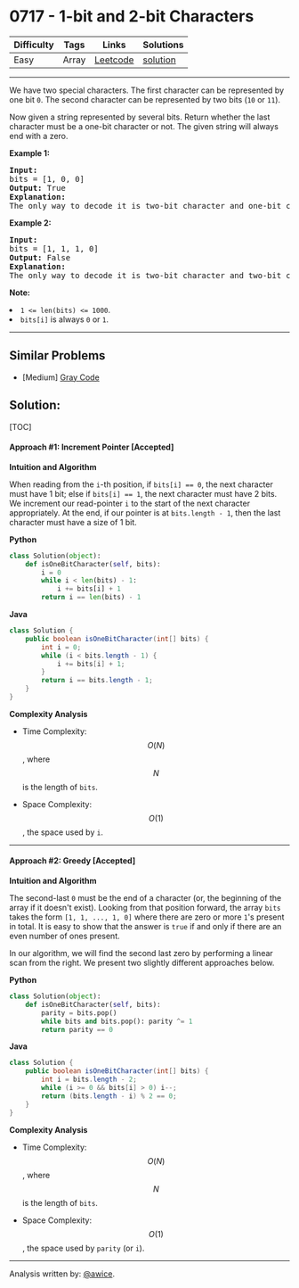 # 0717 - 1-bit and 2-bit Characters

Difficulty  | Tags | Links | Solutions
----------- | ---- | ----- | -----
Easy | Array | [Leetcode](https://leetcode.com/problems/1-bit-and-2-bit-characters) | [solution](https://leetcode.com/problems/1-bit-and-2-bit-characters/solution/)


-----------

<p>We have two special characters. The first character can be represented by one bit <code>0</code>. The second character can be represented by two bits (<code>10</code> or <code>11</code>).  </p>

<p>Now given a string represented by several bits. Return whether the last character must be a one-bit character or not. The given string will always end with a zero.</p>

<p><b>Example 1:</b><br />
<pre>
<b>Input:</b> 
bits = [1, 0, 0]
<b>Output:</b> True
<b>Explanation:</b> 
The only way to decode it is two-bit character and one-bit character. So the last character is one-bit character.
</pre>
</p>

<p><b>Example 2:</b><br />
<pre>
<b>Input:</b> 
bits = [1, 1, 1, 0]
<b>Output:</b> False
<b>Explanation:</b> 
The only way to decode it is two-bit character and two-bit character. So the last character is NOT one-bit character.
</pre>
</p>

<p><b>Note:</b>
<li><code>1 <= len(bits) <= 1000</code>.</li>
<li><code>bits[i]</code> is always <code>0</code> or <code>1</code>.</li>
</p>

-----------


## Similar Problems

- [Medium] [Gray Code](gray-code)




## Solution:

[TOC]


#### Approach #1: Increment Pointer [Accepted]

**Intuition and Algorithm**

When reading from the `i`-th position, if `bits[i] == 0`, the next character must have 1 bit; else if `bits[i] == 1`, the next character must have 2 bits.  We increment our read-pointer `i` to the start of the next character appropriately.  At the end, if our pointer is at `bits.length - 1`, then the last character must have a size of 1 bit.

**Python**
```python
class Solution(object):
    def isOneBitCharacter(self, bits):
        i = 0
        while i < len(bits) - 1:
            i += bits[i] + 1
        return i == len(bits) - 1
```

**Java**
```java
class Solution {
    public boolean isOneBitCharacter(int[] bits) {
        int i = 0;
        while (i < bits.length - 1) {
            i += bits[i] + 1;
        }
        return i == bits.length - 1;
    }
}
```

**Complexity Analysis**

* Time Complexity: $$O(N)$$, where $$N$$ is the length of `bits`.

* Space Complexity: $$O(1)$$, the space used by `i`.

---
#### Approach #2: Greedy [Accepted]

**Intuition and Algorithm**

The second-last `0` must be the end of a character (or, the beginning of the array if it doesn't exist).  Looking from that position forward, the array `bits` takes the form `[1, 1, ..., 1, 0]` where there are zero or more `1`'s present in total.  It is easy to show that the answer is `true` if and only if there are an even number of ones present.

In our algorithm, we will find the second last zero by performing a linear scan from the right.  We present two slightly different approaches below.

**Python**
```python
class Solution(object):
    def isOneBitCharacter(self, bits):
        parity = bits.pop()
        while bits and bits.pop(): parity ^= 1
        return parity == 0
```

**Java**
```java
class Solution {
    public boolean isOneBitCharacter(int[] bits) {
        int i = bits.length - 2;
        while (i >= 0 && bits[i] > 0) i--;
        return (bits.length - i) % 2 == 0;
    }
}
```

**Complexity Analysis**

* Time Complexity: $$O(N)$$, where $$N$$ is the length of `bits`.

* Space Complexity: $$O(1)$$, the space used by `parity` (or `i`).

---

Analysis written by: [@awice](https://leetcode.com/awice).
